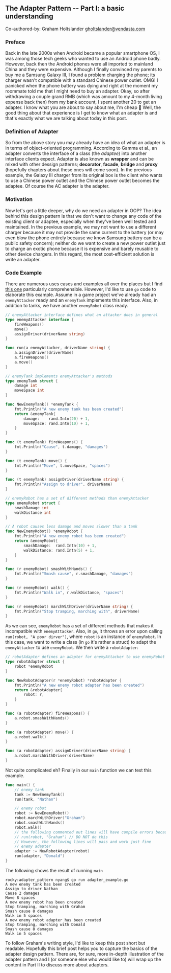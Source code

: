 ## The Adapter Pattern -- Part I: a basic understanding

Co-authored-by: Graham Holtslander <gholtslander@vendasta.com>


### Preface

Back in the late 2000s when Android became a popular smartphone OS, I was among those tech geeks
who wanted to use an Android phone badly. However, back then the Android phones were all
imported to mainland China and they were expensive. Although I finally convinced my parents to buy me a Samsung
Galaxy III, I found a problem charging the phone; its charger wasn't compatible with a standard Chinese
power outlet. OMG! I panicked when the phone battery was dying and right at the moment my roommate told me that I might
need to buy an adapter. Okay, so after withdrawing a couple grand RMB
(which was amount to my 4-month living expense back then) from my bank account, I spent another
20 to get an adapter. I know what you are about to say about me, I'm cheap :facepalm:
Well, the good thing about that experience is I get to know what an adapter is and that's exactly what
we are talking about today in this post.


### Definition of Adapter

So from the above story you may already have an idea of what an adapter is in terms of object-oriented programming.
According to Gamma et al., an adapter converts the interface of a class (the *adaptee*) into another interface clients
expect. Adapter is also known as **wrapper** and can be mixed with other dessign patterns;
**decorator**, **facade**, **bridge** and **proxy** (hopefully chapters about these ones will come soon).
In the previous example, the Galaxy III charger from its original box is the client who wants to
use a Chinese power outlet and the Chinese power outlet becomes the adaptee.
Of course the AC adapter is the adapter.


### Motivation

Now let's get a little deeper, why do we need an adapter in OOP?
The idea behind this design pattern is that we don't want to change any code of the existing client or adaptee,
especially when they've been well tested and maintained. In the previous example, we may not want to use
a different charger because it may not provide the same current to the battery
(or may even blow the phone entirely because we know Samsung battery can be a public safety concern);
neither do we want to create
a new power outlet just to charge an exotic phone because it is expensive and barely reusable to other device chargers.
In this regard, the most cost-efficient solution is write an adapter.


### Code Example

There are numerous uses cases and examples all over the places but I find
[this one](https://www.youtube.com/watch?v=qG286LQM6BU)
particularly comprehensible. However, I'd like to use `go` code to elaborate this example.
Assume in a game project we've already had an `enemyAttacker` ready and an `enemyTank` implements
this interface. Also, in addition to tanks, we have another `enemyRobot` class ready.

```go
// enemyAttacker interface defines what an attacker does in general
type enemyAttacker interface {
	fireWeapons()
	move()
	assignDriver(driverName string)
}

func run(a enemyAttacker, driverName string) {
	a.assignDriver(driverName)
	a.fireWeapons()
	a.move()
}
```

```go
// enemyTank implements enemyAttacker's methods
type enemyTank struct {
	damage int
	moveSpace int
}

func NewEnemyTank() *enemyTank {
	fmt.Println("A new enemy tank has been created")
	return &enemyTank{
		damage:    rand.Intn(20) + 1,
		moveSpace: rand.Intn(10) + 1,
	}
}

func (t enemyTank) fireWeapons() {
	fmt.Println("Cause", t.damage, "damages")
}

func (t enemyTank) move() {
	fmt.Println("Move", t.moveSpace, "spaces")
}

func (t enemyTank) assignDriver(driverName string) {
	fmt.Println("Assign to driver", driverName)
}
```

```go
// enemyRobot has a set of different methods than enemyAttacker
type enemyRobot struct {
	smashDamage int
	walkDistance int
}

// A robot causes less damage and moves slower than a tank
func NewEnemyRobot() *enemyRobot {
	fmt.Println("A new enemy robot has been created")
	return &enemyRobot{
		smashDamage:  rand.Intn(10) + 1,
		walkDistance: rand.Intn(5) + 1,
	}
}

func (r enemyRobot) smashWithHands() {
	fmt.Println("Smash cause", r.smashDamage, "damages")
}

func (r enemyRobot) walk() {
	fmt.Println("Walk in", r.walkDistance, "spaces")
}

func (r enemyRobot) marchWithDriver(driverName string) {
	fmt.Println("Stop tramping, marching with", driverName)
}
```

As we can see, `enemyRobot` has a set of different methods that makes it incompatible with `enemyAttacker`.
Also, in `go`, it throws an error upon calling
`run(robot, "A poor dirver")`, where `robot` is an instance of `enemyRobot`. In this case,
we want to write a class (in `go` it's rather a struct) to adapt the `enemyAttacker` to use `enemyRobot`.
We then write a `robotAdapter`:

```go
// robotAdapter defines an adapter for enemyAttacker to use enemyRobot
type robotAdapter struct {
	robot *enemyRobot
}

func NewRobotAdapter(r *enemyRobot) *robotAdapter {
	fmt.Println("A new enemy robot adapter has been created")
	return &robotAdapter{
		robot: r,
	}
}

func (a robotAdapter) fireWeapons() {
	a.robot.smashWithHands()
}

func (a robotAdapter) move() {
	a.robot.walk()
}

func (a robotAdapter) assignDriver(driverName string) {
	a.robot.marchWithDriver(driverName)
}
```

Not quite complicated eh?
Finally in our `main` function we can test this example.

```go
func main() {
	// enemy tank
	tank := NewEnemyTank()
	run(tank, "Nathan")

	// enemy robot
	robot := NewEnemyRobot()
	robot.marchWithDriver("Graham")
	robot.smashWithHands()
	robot.walk()
	// the following commented out lines will have compile errors because of incompatibility
	// run(robot, "Graham") // DO NOT do this
	// However, the following lines will pass and work just fine
	// enemy adapter
	adapter := NewRobotAdapter(robot)
	run(adapter, "Donald")
}
```

The following shows the result of running `main`
```shell script
rocky:adapter_pattern nyang$ go run adapter_example.go
A new enemy tank has been created
Assign to driver Nathan
Cause 2 damages
Move 8 spaces
A new enemy robot has been created
Stop tramping, marching with Graham
Smash cause 8 damages
Walk in 5 spaces
A new enemy robot adapter has been created
Stop tramping, marching with Donald
Smash cause 8 damages
Walk in 5 spaces
```

To follow Graham's writing style, I'd like to keep this post short but readable.
Hopefully this brief post helps you to capture the basics of the adapter design pattern.
There are, for sure, more in-depth illustration of the adapter pattern and I (or someone else who would like to)
will wrap up the content in Part II to discuss more about adapters.